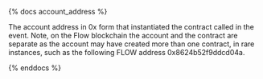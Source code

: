 {% docs account_address %}

The account address in 0x form that instantiated the contract called in the event. Note, on the Flow blockchain the account and the contract are separate as the account may have created more than one contract, in rare instances, such as the following FLOW address 0x8624b52f9ddcd04a.

{% enddocs %}